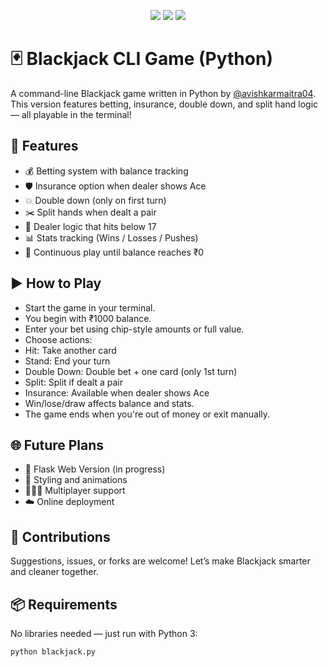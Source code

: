 <p align="center">
  <img src="https://img.shields.io/badge/Author-Avishkar%20Maitra-blue?style=flat-square" />
  <img src="https://img.shields.io/badge/Python-3.8+-yellow?style=flat-square&logo=python" />
  <img src="https://img.shields.io/github/license/avishkarmaitra04/blackjack-python?style=flat-square" />
</p>

# 🃏 Blackjack CLI Game (Python)

A command-line Blackjack game written in Python by [@avishkarmaitra04](https://github.com/avishkarmaitra04). This version features betting, insurance, double down, and split hand logic — all playable in the terminal!
## 🚀 Features

- 💰 Betting system with balance tracking
- 🛡 Insurance option when dealer shows Ace
- 💥 Double down (only on first turn)
- ✂️ Split hands when dealt a pair
- 🧠 Dealer logic that hits below 17
- 📊 Stats tracking (Wins / Losses / Pushes)
- 🔁 Continuous play until balance reaches ₹0

## ▶️ How to Play 

- Start the game in your terminal.
- You begin with ₹1000 balance.
- Enter your bet using chip-style amounts or full value.
- Choose actions:
 - Hit: Take another card
 - Stand: End your turn
 - Double Down: Double bet + one card (only 1st turn)
 - Split: Split if dealt a pair
 - Insurance: Available when dealer shows Ace
- Win/lose/draw affects balance and stats.
- The game ends when you're out of money or exit manually.

## 🌐 Future Plans

- 🔁 Flask Web Version (in progress)
- 🎨 Styling and animations
- 🧑‍🤝‍🧑 Multiplayer support
- ☁️ Online deployment

## 🤝 Contributions
Suggestions, issues, or forks are welcome!
Let’s make Blackjack smarter and cleaner together.

## 📦 Requirements

No libraries needed — just run with Python 3:

```bash
python blackjack.py
